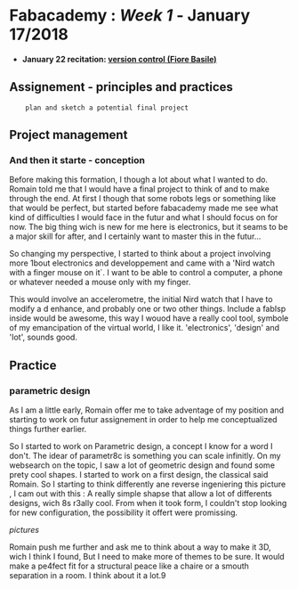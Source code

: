 # Fabacademy : *Week 1* - **January 17/2018**

* **January 22 recitation: [version control (Fiore Basile)](http://fab.academany.org/2018/recitations/version-control.html#1)**

## Assignement - principles and practices

        plan and sketch a potential final project

## Project management

<!-- <iframe src="https://trello.com/b/JsyhZBBt/week-01-principles-and-practices"></iframe> -->

### And then it starte - conception

Before making this formation, I though a lot about what I wanted to do. Romain told me that I would have a final project to think of and to make through the end. At first I though that some robots legs or something like that would be perfect, but started before fabacademy made me see what kind of difficulties I would face in the futur and what I should focus on for now. The big thing wich is new for me here is electronics, but it seams to be a major skill for after, and I certainly want to master this in the futur...

So changing my perspective, I started to think about a project involving more 1bout electronics and developpement and came with a 'Nird watch with a finger mouse on it`. I want to be able to control a computer, a phone or whatever needed a mouse only with my finger.

This would involve an accelerometre, the initial Nird watch that I have to modify a d enhance, and probably one or two other things. Include a fabIsp inside would be awesome, this way I wouod have a really cool tool, symbole of my emancipation of the virtual world, I like it. 'electronics', 'design' and 'Iot', sounds good.

## Practice

### parametric design

As I am a little early, Romain offer me to take adventage of my position and starting to work on futur assignement in order to help me conceptualized things further earlier.

So I started to work on Parametric design, a concept I know for a word I don't. The idear of parametr8c is something you can scale infinitly. On my websearch on the topic, I saw a lot of geometric design and found some prety cool shapes. I started to work on a first design, the classical said Romain. So I starting to think differently ane reverse ingeniering this picture ![](), I cam out with this :
A really simple shapse that allow a lot of differents designs, wich 8s r3ally cool. From when it took form, I couldn't stop looking for new configuration, the possibility it offert were promissing.

*pictures*

Romain push me further and ask me to think about a way to make it 3D, wich I think I found, But I need to make more of themes to be sure. It would make a pe4fect fit for a structural peace like a chaire or a smouth separation in a room. I think about it a lot.9
